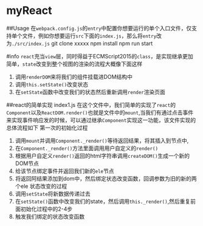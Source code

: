# myReact
##Usage
在`webpack.config.js`的`entry`中配置你想要运行的单个入口文件，仅支持单个文件，例如你想要运行`src`下面的`index.js`，那么将`entry`改为`./src/index.js`
  git  clone xxxxx
  npm install
  npm run start

#info
`react`充当`view`层，同时得益于ECMScript2015的`class`，是实现继承更加简单，`state`改变到整个视图的渲染的流程大概像下面这样
1. 调用`renderDOM`来将我们的组件挂载进DOM结构中
2. 调用`this.setState()`改变状态
3. 在`setState`函数中改变我们的状态然后重新调用`render`渲染页面

##react的简单实现 index1.js
在这个文件中，我们简单的实现了`react`的`Component`以及`ReactDOM.render()`也就是文件中的`mount`,当我们有通过点击事件来实现事件响应发的时候，可以通过继承`Component`实现这一功能，该文件实现的总体流程如下
第一次的初始化过程
1. 调用`mount`并调用`Component._render()`等待返回结果，将其插入到节点中,
2. 在`Component._render()`方法里面调用用户自定义的`render()`
3. 根据用户自定义`render()`返回的html字符串调用`createDOM()`生成一个新的DOM节点
4. 给该节点绑定事件并返回我们新的`ele`节点
5. 将返回阿结果添加到dom中，然后绑定状态改变函数，回调参数为旧的新的两个ele
状态改变的过程
1. 调用`setState`将新数据传递过去
2. 在`setState()`函数中改变我们的state，然后调用`this._render()`,然后重复前面初始化过程中的2-4步
3. 触发我们绑定的状态改变函数